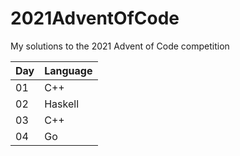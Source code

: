 # 2021AdventOfCode
My solutions to the 2021 Advent of Code competition

| Day | Language |
|-----|----------|
| 01  | C++      |
| 02  | Haskell  |
| 03  | C++      |
| 04  | Go       |
